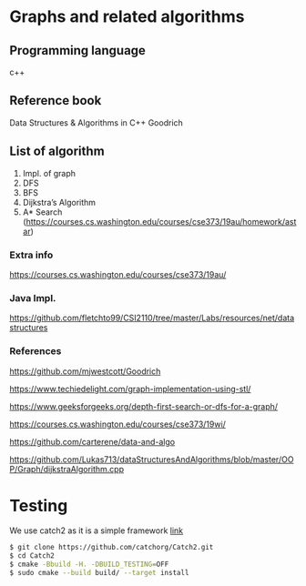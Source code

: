 # Graphs and related algorithms

## Programming language  
c++ 

## Reference book
Data Structures & Algorithms in C++ Goodrich

## List of algorithm
1. Impl. of graph
2. DFS
3. BFS
4. Dijkstra’s Algorithm
5. A* Search (https://courses.cs.washington.edu/courses/cse373/19au/homework/astar)

### Extra info
https://courses.cs.washington.edu/courses/cse373/19au/


### Java Impl.
https://github.com/fletchto99/CSI2110/tree/master/Labs/resources/net/datastructures

### References
https://github.com/mjwestcott/Goodrich

https://www.techiedelight.com/graph-implementation-using-stl/

https://www.geeksforgeeks.org/depth-first-search-or-dfs-for-a-graph/

https://courses.cs.washington.edu/courses/cse373/19wi/

https://github.com/carterene/data-and-algo

https://github.com/Lukas713/dataStructuresAndAlgorithms/blob/master/OOP/Graph/dijkstraAlgorithm.cpp

# Testing
We use catch2 as it is a simple framework [link](https://github.com/catchorg/Catch2)

```bash
$ git clone https://github.com/catchorg/Catch2.git
$ cd Catch2
$ cmake -Bbuild -H. -DBUILD_TESTING=OFF
$ sudo cmake --build build/ --target install
```
